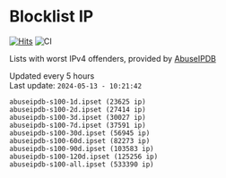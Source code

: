 # Blocklist IP

[![Hits](https://hits.seeyoufarm.com/api/count/incr/badge.svg?url=https%3A%2F%2Fgithub.com%2Fborestad%2Fblocklist-ip%2F&count_bg=%2379C83D&title_bg=%23555555&icon=&icon_color=%23E7E7E7&title=hits&edge_flat=false)](https://hits.seeyoufarm.com)  ![CI](https://img.shields.io/github/workflow/status/borestad/blocklist-ip/CI?style=flat-square)

Lists with worst IPv4 offenders, provided by [AbuseIPDB](https://www.abuseipdb.com/)

<!-- FOOTER-PLACEHOLDER -->
Updated every 5 hours<br>
Last update: `2024-05-13 - 10:21:42`
```
abuseipdb-s100-1d.ipset (23625 ip)
abuseipdb-s100-2d.ipset (27414 ip)
abuseipdb-s100-3d.ipset (30027 ip)
abuseipdb-s100-7d.ipset (37591 ip)
abuseipdb-s100-30d.ipset (56945 ip)
abuseipdb-s100-60d.ipset (82273 ip)
abuseipdb-s100-90d.ipset (103583 ip)
abuseipdb-s100-120d.ipset (125256 ip)
abuseipdb-s100-all.ipset (533390 ip)
```
